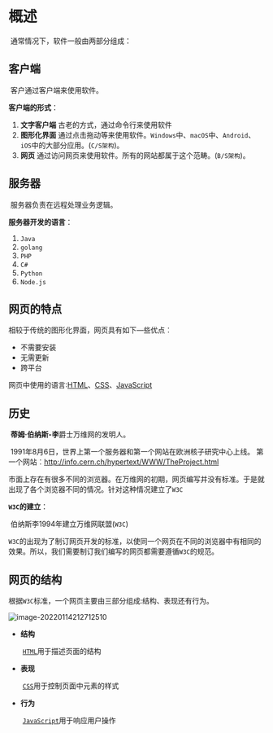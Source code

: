 # 概述

​	通常情况下，软件一般由两部分组成：

## 客户端

​	客户通过客户端来使用软件。

**客户端的形式**：

1. **文字客户端**
   古老的方式，通过命令行来使用软件
2. **图形化界面**
   通过点击拖动等来使用软件。`Windows`中、`macOS`中、`Android`、`iOS`中的大部分应用。(`C/S架构`)。
3. **网页**
   通过访问网页来使用软件。所有的网站都属于这个范畴。(`B/S架构`)。

## 服务器

​	服务器负责在远程处理业务逻辑。

**服务器开发的语言**：

1. `Java`
2. `golang`
3. `PHP` 
4. `C#`
5. `Python`
6. `Node.js`

## 网页的特点 

相较于传统的图形化界面，网页具有如下—些优点︰

- 不需要安装
- 无需更新
- 跨平台

网页中使用的语言∶[HTML](HTML)、[CSS](CSS)、[JavaScript](JavaScript)

## 历史

​	**蒂姆·伯纳斯-李**爵士万维网的发明人。

​	1991年8月6日，世界上第一个服务器和第一个网站在欧洲核子研究中心上线。
第一个网站︰http://info.cern.ch/hypertext/WWW/TheProject.html

市面上存在有很多不同的浏览器。在万维网的初期，网页编写并没有标准。于是就出现了各个浏览器不同的情况。针对这种情况建立了`W3C`

**`W3C`的建立**：

​	伯纳斯李1994年建立万维网联盟(`W3C`)

​	`W3C`的出现为了制订网页开发的标准，以使同一个网页在不同的浏览器中有相同的效果。所以，我们需要制订我们编写的网页都需要遵循`W3C`的规范。

## 网页的结构

​	根据`W3C`标准，一个网页主要由三部分组成:结构、表现还有行为。

![image-20220114212712510](https://cdn.jsdelivr.net/gh/letengzz/Two-C/img/Web/%E6%A6%82%E8%BF%B0/W3C.png)

- **结构**

  ​	[`HTML`](HTML)用于描述页面的结构

- **表现**

  ​	[`CSS`](CSS)用于控制页面中元素的样式

- **行为**

  ​	[`JavaScript`](JavaScript)用于响应用户操作